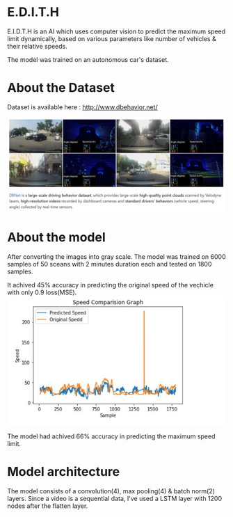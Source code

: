 # E.D.I.T.H
E.I.D.T.H is an AI which uses computer vision to predict the maximum speed limit dynamically, based on various parameters like number of vehicles &amp; their relative speeds.

The model was trained on an autonomous car's dataset.

# About the Dataset
Dataset is available here :
http://www.dbehavior.net/

![alt text](https://github.com/wonderfulvamsi/E.D.I.T.H/blob/master/db.JPG)

# About the model
After converting the images into gray scale.
The model was trained on 6000 samples of 50 sceans with 2 minutes duration each and tested on 1800 samples.

It achived 45% accuracy in predicting the original speed of the vechicle with only 0.9 loss(MSE).
![alt text](https://github.com/wonderfulvamsi/E.D.I.T.H/blob/master/graph.JPG)

The model had achived 66% accuracy in predicting the maximum speed limit.

# Model architecture
The model consists of a convolution(4), max pooling(4) & batch norm(2) layers.
Since a video is a sequential data, I've used a LSTM layer with 1200 nodes after the flatten layer.
